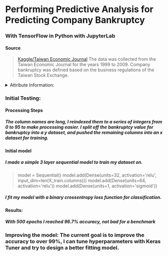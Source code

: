 # Performing Predictive Analysis for Predicting Company Bankruptcy 
### With TensorFlow in Python with JupyterLab

####  Source

>[Kaggle/Taiwan Economic Journal](https://www.kaggle.com/fedesoriano/company-bankruptcy-prediction)
>The data was collected from the Taiwan Economic Journal for the years 1999 to 2009. Company bankruptcy was defined based on the business regulations of the Taiwan Stock Exchange.

<details>
  <summary>Attribute Information:</summary>
  
   ###### Features:
> ###### Y - Bankrupt?: Class label
> ###### X1 - ROA(C) before interest and depreciation before interest: Return On Total Assets(C)
> ###### X2 - ROA(A) before interest and % after tax: Return On Total Assets(A)
> ###### X3 - ROA(B) before interest and depreciation after tax: Return On Total Assets(B)
> ###### X4 - Operating Gross Margin: Gross Profit/Net Sales
> ###### X5 - Realized Sales Gross Margin: Realized Gross Profit/Net Sales
> ###### X6 - Operating Profit Rate: Operating Income/Net Sales
> ###### X7 - Pre-tax net Interest Rate: Pre-Tax Income/Net Sales
> ###### X8 - After-tax net Interest Rate: Net Income/Net Sales
> ###### X9 - Non-industry income and expenditure/revenue: Net Non-operating Income Ratio
> ###### X10 - Continuous interest rate (after tax): Net Income-Exclude Disposal Gain or Loss/Net Sales
> ###### X11 - Operating Expense Rate: Operating Expenses/Net Sales
> ###### X12 - Research and development expense rate: (Research and Development Expenses)/Net Sales
> ###### X13 - Cash flow rate: Cash Flow from Operating/Current Liabilities
> ###### X14 - Interest-bearing debt interest rate: Interest-bearing Debt/Equity
> ###### X15 - Tax rate (A): Effective Tax Rate
> ###### X16 - Net Value Per Share (B): Book Value Per Share(B)
> ###### X17 - Net Value Per Share (A): Book Value Per Share(A)
> ###### X18 - Net Value Per Share (C): Book Value Per Share(C)
> ###### X19 - Persistent EPS in the Last Four Seasons: EPS-Net Income
> ###### X20 - Cash Flow Per Share
> ###### X21 - Revenue Per Share (Yuan ¥): Sales Per Share
> ###### X22 - Operating Profit Per Share (Yuan ¥): Operating Income Per Share
> ###### X23 - Per Share Net profit before tax (Yuan ¥): Pretax Income Per Share
> ###### X24 - Realized Sales Gross Profit Growth Rate
> ###### X25 - Operating Profit Growth Rate: Operating Income Growth
> ###### X26 - After-tax Net Profit Growth Rate: Net Income Growth
> ###### X27 - Regular Net Profit Growth Rate: Continuing Operating Income after Tax Growth
> ###### X28 - Continuous Net Profit Growth Rate: Net Income-Excluding Disposal Gain or Loss Growth
> ###### X29 - Total Asset Growth Rate: Total Asset Growth
> ###### X30 - Net Value Growth Rate: Total Equity Growth
> ###### X31 - Total Asset Return Growth Rate Ratio: Return on Total Asset Growth
> ###### X32 - Cash Reinvestment %: Cash Reinvestment Ratio
> ###### X33 - Current Ratio
> ###### X34 - Quick Ratio: Acid Test
> ###### X35 - Interest Expense Ratio: Interest Expenses/Total Revenue
> ###### X36 - Total debt/Total net worth: Total Liability/Equity Ratio
> ###### X37 - Debt ratio %: Liability/Total Assets
> ###### X38 - Net worth/Assets: Equity/Total Assets
> ###### X39 - Long-term fund suitability ratio (A): (Long-term Liability+Equity)/Fixed Assets
> ###### X40 - Borrowing dependency: Cost of Interest-bearing Debt
> ###### X41 - Contingent liabilities/Net worth: Contingent Liability/Equity
> ###### X42 - Operating profit/Paid-in capital: Operating Income/Capital
> ###### X43 - Net profit before tax/Paid-in capital: Pretax Income/Capital
> ###### X44 - Inventory and accounts receivable/Net value: (Inventory+Accounts Receivables)/Equity
> ###### X45 - Total Asset Turnover
> ###### X46 - Accounts Receivable Turnover
> ###### X47 - Average Collection Days: Days Receivable Outstanding
> ###### X48 - Inventory Turnover Rate (times)
> ######X49 - Fixed Assets Turnover Frequency
> ######X50 - Net Worth Turnover Rate (times): Equity Turnover
> ###### X51 - Revenue per person: Sales Per Employee
> ###### X52 - Operating profit per person: Operation Income Per Employee
> ###### X53 - Allocation rate per person: Fixed Assets Per Employee
> ###### X54 - Working Capital to Total Assets
> ###### X55 - Quick Assets/Total Assets
> ###### X56 - Current Assets/Total Assets
> ###### X57 - Cash/Total Assets
> ###### X58 - Quick Assets/Current Liability
> ###### X59 - Cash/Current Liability
> ###### X60 - Current Liability to Assets
> ###### X61 - Operating Funds to Liability
> ###### X62 - Inventory/Working Capital
> ###### X63 - Inventory/Current Liability
> ###### X64 - Current Liabilities/Liability
> ###### X65 - Working Capital/Equity
> ###### X66 - Current Liabilities/Equity
> ###### X67 - Long-term Liability to Current Assets
> ###### X68 - Retained Earnings to Total Assets
> ###### X69 - Total income/Total expense
> ###### X70 - Total expense/Assets
> ###### X71 - Current Asset Turnover Rate: Current Assets to Sales
> ###### X72 - Quick Asset Turnover Rate: Quick Assets to Sales
> ###### X73 - Working capitcal Turnover Rate: Working Capital to Sales
> ###### X74 - Cash Turnover Rate: Cash to Sales
> ###### X75 - Cash Flow to Sales
> ###### X76 - Fixed Assets to Assets
> ###### X77 - Current Liability to Liability
> ###### X78 - Current Liability to Equity
> ###### X79 - Equity to Long-term Liability
> ###### X80 - Cash Flow to Total Assets
> ###### X81 - Cash Flow to Liability
> ###### X82 - CFO to Assets
> ###### X83 - Cash Flow to Equity
> ###### X84 - Current Liability to Current Assets
> ###### X85 - Liability-Assets Flag: 1 if Total Liability exceeds Total Assets, 0 otherwise
> ###### X86 - Net Income to Total Assets
> ###### X87 - Total assets to GNP price
> ###### X88 - No-credit Interval
> ###### X89 - Gross Profit to Sales
> ###### X90 - Net Income to Stockholder's Equity
> ###### X91 - Liability to Equity
> ###### X92 - Degree of Financial Leverage (DFL)
> ###### X93 - Interest Coverage Ratio (Interest expense to EBIT)
> ###### X94 - Net Income Flag: 1 if Net Income is Negative for the last two years, 0 otherwise
> ###### X95 - Equity to Liability

</details>

### Initial Testing:

#### Processing Steps
##### The column names are long, I reindexed them to a series of integers from 0 to 95 to make processing easier. I split off the bankruptcy value for bankruptcy into a y dataset, and pushed the remaining columns into an x dataset for training. 

#### Initial model
##### I made a simple 3 layer sequential model to train my dataset on. 
 
   > model = Sequential()
   > model.add(Dense(units=32, activation='relu', input_dim=len(X_train.columns)))
   > model.add(Dense(units=64, activation='relu'))
   > model.add(Dense(units=1, activation='sigmoid'))

 
##### I fit my model with a binary crossentropy loss function for classification.

#### Results:
##### With 500 epochs I reached 96.7% accuracy, not bad for a benchmark

### Improving the model: The current goal is to improve the accuracy to over 99%, I can tune hyperparameters with Keras Tuner and try to design a better fitting model. 
